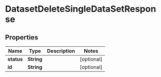 

# DatasetDeleteSingleDataSetResponse


## Properties

| Name | Type | Description | Notes |
|------------ | ------------- | ------------- | -------------|
|**status** | **String** |  |  [optional] |
|**id** | **String** |  |  [optional] |



